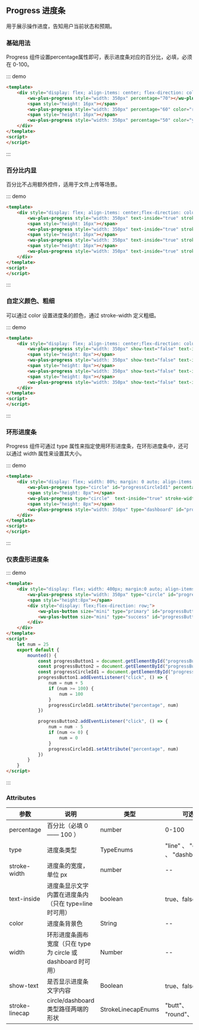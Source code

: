## Progress 进度条

用于展示操作进度，告知用户当前状态和预期。

### 基础用法

Progress 组件设置percentage属性即可，表示进度条对应的百分比，必填，必须在 0-100。

::: demo
```html
<template>
    <div style="display: flex; align-items: center; flex-direction: column; padding: 16px">
        <wu-plus-progress style="width: 350px" percentage="70"></wu-plus-progress>
        <span style="height: 16px"></span>
        <wu-plus-progress style="width: 350px" percentage="60" color="red"></wu-plus-progress>
        <span style="height: 16px"></span>
        <wu-plus-progress style="width: 350px" percentage="50" color="yellow"></wu-plus-progress>
    </div>
</template>
<script>
</script>
```
:::

### 百分比内显

百分比不占用额外控件，适用于文件上传等场景。

::: demo
```html
<template>
    <div style="display: flex; align-items: center;flex-direction: column;padding: 16px">
        <wu-plus-progress style="width: 350px" text-inside="true" stroke-width="26" percentage="70" color="#409eff"></wu-plus-progress>
        <span style="height: 16px"></span>
        <wu-plus-progress style="width: 350px" text-inside="true" stroke-width="26" percentage="60" color="green"></wu-plus-progress>
        <span style="height: 16px"></span>
        <wu-plus-progress style="width: 350px" text-inside="true" stroke-width="26" percentage="50" color="red"></wu-plus-progress>
        <span style="height: 16px"></span>
        <wu-plus-progress style="width: 350px" text-inside="true" stroke-width="26" percentage="50" color="#e6a23c"></wu-plus-progress>
    </div>
</template>
<script>
</script>
```
:::

### 自定义颜色、粗细

可以通过 color 设置进度条的颜色，通过 stroke-width 定义粗细。

::: demo
```html
<template>
    <div style="display: flex; align-items: center;flex-direction: column;padding: 16px">
        <wu-plus-progress style="width: 350px" show-text="false" text-inside="false" stroke-width="26" percentage="70" color="#409eff"></wu-plus-progress>
        <span style="height: 8px"></span>
        <wu-plus-progress style="width: 350px" show-text="false" text-inside="false" stroke-width="20" percentage="60" color="green"></wu-plus-progress>
        <span style="height: 8px"></span>
        <wu-plus-progress style="width: 350px" show-text="false" text-inside="false" stroke-width="16" percentage="50" color="red"></wu-plus-progress>
        <span style="height: 8px"></span>
        <wu-plus-progress style="width: 350px" show-text="false" text-inside="false" stroke-width="10" percentage="50" color="#e6a23c"></wu-plus-progress>
    </div>
</template>
<script>
</script>
```
:::

### 环形进度条

Progress 组件可通过 type 属性来指定使用环形进度条，在环形进度条中，还可以通过 width 属性来设置其大小。

::: demo
```html
<template>
    <div style="display: flex; width: 80%; margin: 0 auto; align-items: center;justify-content: space-around;padding: 16px">
        <wu-plus-progress type="circle" id="progressCircleId1" percentage="0"></wu-plus-progress>
        <span style="height: 8px"></span>
        <wu-plus-progress type="circle"  text-inside="true" stroke-width="6" percentage="60" color="green"></wu-plus-progress>
        <span style="height: 8px"></span>
        <wu-plus-progress style="width: 350px" type="dashboard" id="progressCircleId19" percentage="25"></wu-plus-progress>
    </div>
</template>
<script>
</script>
```
:::

### 仪表盘形进度条

::: demo
```html
<template>
    <div style="display: flex; width: 400px; margin:0 auto; align-items: center;justify-content: space-around;padding: 16px">
        <wu-plus-progress style="width: 350px" type="circle" id="progressCircleId10" percentage="25"></wu-plus-progress>
        <span style="height:8px"></span>
        <div style="display: flex;flex-direction: row;">
            <wu-plus-button size="mini" type="primary" id="progressButton1">+</wu-plus-button>
            <wu-plus-button size="mini" type="success" id="progressButton2" style="margin-left: 16px;">-</wu-plus-button>
        </div>
    </div>
</template>
<script>
    let num = 25
    export default {
        mounted() {
            const progressButton1 = document.getElementById("progressButton1");
            const progressButton2 = document.getElementById("progressButton2");
            const progressCircleId1 = document.getElementById("progressCircleId10");
            progressButton1.addEventListener("click", () => {
                num = num + 5
                if (num >= 100) {
                    num = 100
                }
                progressCircleId1.setAttribute("percentage", num)
            })

            progressButton2.addEventListener("click", () => {
                num = num - 5
                if (num <= 0) {
                    num = 0
                }
                progressCircleId1.setAttribute("percentage", num)
            })
        }
    }
</script>
```
:::

### Attributes

| 参数      | 说明    | 类型      | 可选值       | 默认值   |
|---------- |-------- |---------- |-------------  |-------- |
| percentage  | 百分比（必填 0 —— 100 ） | number | 0-100  | 0 |
| type | 进度条类型 | TypeEnums | "line" 、 "circle" 、 "dashboard" | "line" |
| stroke-width	 | 进度条的宽度，单位 px | number | -- | 6 |
| text-inside	 | 进度条显示文字内置在进度条内（只在 type=line 时可用） | boolean | true、false | false |
| color	 | 进度条背景色 | String | -- | -- |
| width	 | 环形进度条画布宽度（只在 type 为 circle 或 dashboard 时可用） | Number | -- | 126 |
| show-text	 | 是否显示进度条文字内容 | Boolean | true、false | true |
| stroke-linecap	 | circle/dashboard 类型路径两端的形状 | StrokeLinecapEnums |  "butt"、 "round"、"square" | "round" |
